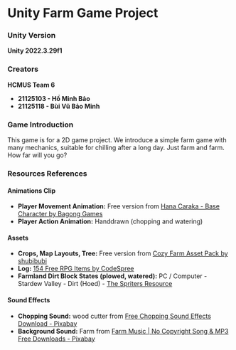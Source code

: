 # Unity Farm Game Project

### Unity Version
**Unity 2022.3.29f1**

### Creators
**HCMUS Team 6**
- **21125103 - Hồ Minh Bảo**
- **21125118 - Bùi Vũ Bảo Minh**

### Game Introduction
This game is for a 2D game project. We introduce a simple farm game with many mechanics, suitable for chilling after a long day. Just farm and farm. How far will you go?

### Resources References

#### Animations Clip
- **Player Movement Animation:** Free version from [Hana Caraka - Base Character by Bagong Games](https://itch.io)
- **Player Action Animation:** Handdrawn (chopping and watering)

#### Assets
- **Crops, Map Layouts, Tree:** Free version from [Cozy Farm Asset Pack by shubibubi](https://itch.io)
- **Log:** [154 Free RPG Items by CodeSpree](https://itch.io)
- **Farmland Dirt Block States (plowed, watered):** PC / Computer - Stardew Valley - Dirt (Hoed) - [The Spriters Resource](https://www.spriters-resource.com)

#### Sound Effects
- **Chopping Sound:** wood cutter from [Free Chopping Sound Effects Download - Pixabay](https://pixabay.com)
- **Background Sound:** Farm from [Farm Music | No Copyright Song & MP3 Free Downloads - Pixabay](https://pixabay.com)

